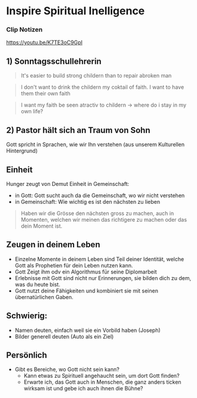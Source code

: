 # Inspire Spiritual Inelligence
### Clip Notizen

https://youtu.be/K7TE3oC9GpI

## 1) Sonntagsschullehrerin
>It's easier to build strong childern than to repair abroken man

>I don't want to drink the childern my coktail of faith. I want to have them their own faith

>I want my faith be seen atractiv to childern
	-> where do i stay in my own life?

## 2) Pastor hält sich an Traum von Sohn
Gott spricht in Sprachen, wie wir Ihn verstehen (aus unserem Kulturellen Hintergrund)

## Einheit
Hunger zeugt von Demut
Einheit in Gemeinschaft:
- in Gott: Gott sucht auch da die Gemeinschaft, wo wir nicht verstehen
- in Gemeinschaft: Wie wichtig es ist den nächsten zu lieben

> Haben wir die Grösse den nächsten gross zu machen, auch in Momenten, welchen wir meinen das richtigere zu machen oder das dein Moment ist.

## Zeugen in deinem Leben
- Einzelne Momente in deinem Leben sind Teil deiner Identität, welche Gott als Prophetien für dein Leben nutzen kann.
- Gott Zeigt ihm odv ein Algorithmus für seine Diplomarbeit
- Erlebnisse mit Gott sind nicht nur Erinnerungen, sie bilden dich zu dem, was du heute bist.
- Gott nutzt deine Fähigkeiten und kombiniert sie mit seinen übernatürlichen Gaben.

## Schwierig: 
- Namen  deuten, einfach weil sie ein Vorbild haben (Joseph)
- Bilder generell deuten (Auto als ein Ziel)

## Persönlich
- Gibt es Bereiche, wo Gott nicht sein kann?
	- Kann etwas zu Spirituell angehaucht sein, um dort Gott finden?
	- Erwarte ich, das Gott auch in Menschen, die ganz anders ticken wirksam ist und gebe ich auch ihnen die Bühne?